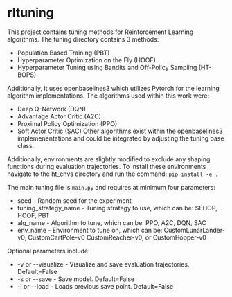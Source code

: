 # rltuning

This project contains tuning methods for Reinforcement Learning algorithms. The tuning directory contains 3 methods: 
* Population Based Training (PBT)
* Hyperparameter Optimization on the Fly (HOOF)
* Hyperparameter Tuning using Bandits and Off-Policy Sampling (HT-BOPS)

Additionally, it uses openbaselines3 which utilizes Pytorch for the learning algorithm implementations. The algorithms used within this work were:
* Deep Q-Network (DQN)
* Advantage Actor Critic (A2C)
* Proximal Policy Optimization (PPO)
* Soft Actor Critic (SAC)
Other algorithms exist within the openbaselines3 implemenentations and could be integrated by adjusting the tuning base class.

Additionally, environments are slightly modified to exclude any shaping functions during evaluation trajectories. To install these environments navigate to the ht_envs directory and run the command: `pip install -e .`

The main tuning file is `main.py` and requires at minimum four parameters:
* seed - Random seed for the experiment
* tuning_strategy_name - Tuning strategy to use, which can be: SEHOP, HOOF, PBT
* alg_name - Algorithm to tune, which can be: PPO, A2C, DQN, SAC
* env_name - Environment to tune on, which can be: CustomLunarLander-v0, CustomCartPole-v0 CustomReacher-v0, or CustomHopper-v0

Optional parameters include:
* -v or --visualize - Visualize and save evaluation trajectories. Default=False
* -s or --save - Save model. Default=False
* -l or --load - Loads previous save point. Default=False
